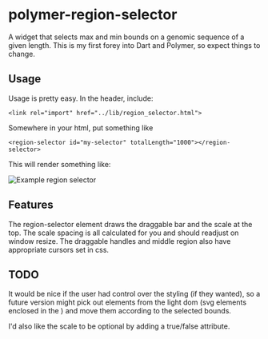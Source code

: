 polymer-region-selector
=======================

A widget that selects max and min bounds on a genomic sequence of a given length. This is my first forey into Dart and Polymer, so expect things to change.

Usage
-----

Usage is pretty easy. In the header, include:

    <link rel="import" href="../lib/region_selector.html">

Somewhere in your html, put something like

    <region-selector id="my-selector" totalLength="1000"></region-selector>

This will render something like:

![Example region selector](http://i.imgur.com/Ej4KpWl.gif)


Features
--------
The region-selector element draws the draggable bar and the scale at the top. The scale spacing is all calculated for you and should readjust on window resize. The draggable handles and middle region also have appropriate cursors set in css.


TODO
----
It would be nice if the user had control over the styling (if they wanted), so a future version might pick out elements from the light dom (svg elements enclosed in the <region-selector>) and move them according to the selected bounds.

I'd also like the scale to be optional by adding a true/false attribute.

